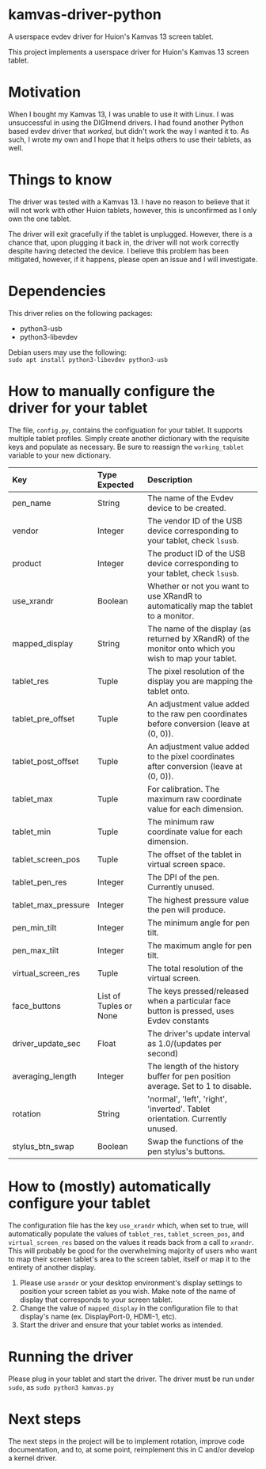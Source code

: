 # kamvas-driver-python
A userspace evdev driver for Huion's Kamvas 13 screen tablet.

This project implements a userspace driver for Huion's Kamvas 13 screen tablet.


# Motivation
When I bought my Kamvas 13, I was unable to use it with Linux.  I was unsuccessful in using the DIGImend drivers.  I had found another Python based evdev driver that *worked*, but didn't work the way I wanted it to.  As such, I wrote my own and I hope that it helps others to use their tablets, as well.


# Things to know
The driver was tested with a Kamvas 13.  I have no reason to believe that it will not work with other Huion tablets, however, this is unconfirmed as I only own the one tablet.

The driver will exit gracefully if the tablet is unplugged.  However, there is a chance that, upon plugging it back in, the driver will not work correctly despite having detected the device.  I believe this problem has been mitigated, however, if it happens, please open an issue and I will investigate.


# Dependencies
This driver relies on the following packages:  

- python3-usb
- python3-libevdev

Debian users may use the following:  
`sudo apt install python3-libevdev python3-usb`

# How to manually configure the driver for your tablet
The file, `config.py`, contains the configuation for your tablet.  It supports multiple tablet profiles.  Simply create another dictionary with the requisite keys and populate as necessary.  Be sure to reassign the `working_tablet` variable to your new dictionary.
<br/>

| Key | Type Expected | Description |
| :-- | :------------ | :---------- |
| pen_name | String | The name of the Evdev device to be created. |
| vendor | Integer | The vendor ID of the USB device corresponding to your tablet, check `lsusb`. |
| product | Integer | The product ID of the USB device corresponding to your tablet, check `lsusb`. |
| use_xrandr | Boolean | Whether or not you want to use XRandR to automatically map the tablet to a monitor. |
| mapped_display | String | The name of the display (as returned by XRandR) of the monitor onto which you wish to map your tablet.|
| tablet_res | Tuple | The pixel resolution of the display you are mapping the tablet onto. |
| tablet_pre_offset | Tuple | An adjustment value added to the raw pen coordinates before conversion (leave at (0, 0)). |
| tablet_post_offset | Tuple | An adjustment value added to the pixel coordinates after conversion (leave at (0, 0)). |
| tablet_max | Tuple | For calibration.  The maximum raw coordinate value for each dimension. |
| tablet_min | Tuple | The minimum raw coordinate value for each dimension. |
| tablet_screen_pos | Tuple | The offset of the tablet in virtual screen space. |
| tablet_pen_res | Integer | The DPI of the pen.  Currently unused. |
| tablet_max_pressure | Integer | The highest pressure value the pen will produce. |
| pen_min_tilt | Integer | The minimum angle for pen tilt. |
| pen_max_tilt | Integer | The maximum angle for pen tilt. |
| virtual_screen_res | Tuple | The total resolution of the virtual screen. |
| face_buttons | List of Tuples or None | The keys pressed/released when a particular face button is pressed, uses Evdev constants |
| driver_update_sec | Float | The driver's update interval as 1.0/(updates per second) |
| averaging_length | Integer | The length of the history buffer for pen position average.  Set to 1 to disable. |
| rotation | String | 'normal', 'left', 'right', 'inverted'.  Tablet orientation.  Currently unused. |
| stylus_btn_swap | Boolean | Swap the functions of the pen stylus's buttons. |


# How to (mostly) automatically configure your tablet
The configuration file has the key `use_xrandr` which, when set to true, will automatically populate the values of `tablet_res`, `tablet_screen_pos`, and `virtual_screen_res` based on the values it reads back from a call to `xrandr`.  This will probably be good for the overwhelming majority of users who want to map their screen tablet's area to the screen tablet, itself or map it to the entirety of another display.

1. Please use `arandr` or your desktop environment's display settings to position your screen tablet as you wish.  Make note of the name of display that corresponds to your screen tablet.
2. Change the value of `mapped_display` in the configuration file to that display's name (ex. DisplayPort-0, HDMI-1, etc).
3. Start the driver and ensure that your tablet works as intended.


# Running the driver
Please plug in your tablet and start the driver.  The driver must be run under `sudo`, as `sudo python3 kamvas.py`


# Next steps
The next steps in the project will be to implement rotation, improve code documentation, and to, at some point, reimplement this in C and/or develop a kernel driver.